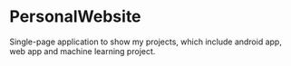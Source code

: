 # PersonalWebsite
Single-page application to show my projects, which include android app, web app and machine learning project. 
